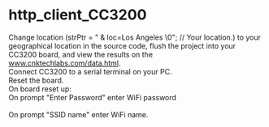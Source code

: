 # http_client_CC3200
Change location (strPtr = " & loc=Los Angeles \0"; // Your location.) to your geographical location in the source code, flush the project into your CC3200 board, and view the results on the www.cnktechlabs.com/data.html. <br>
Connect CC3200 to a serial terminal on your PC.<br>
Reset the board.<br>
On board reset up:<br>
On prompt "Enter Password" enter WiFi password<br><br>
On prompt "SSID name" enter WiFi name.<br>
